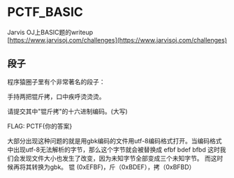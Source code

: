 # PCTF_BASIC
Jarvis OJ上BASIC题的writeup<br>
[https://www.jarvisoj.com/challenges](https://www.jarvisoj.com/challenges)

## 段子<br>

程序猿圈子里有个非常著名的段子：

手持两把锟斤拷，口中疾呼烫烫烫。

请提交其中"锟斤拷"的十六进制编码。(大写)

FLAG: PCTF{你的答案}

大部分出现这种问题的就是用gbk编码的文件用utf-8编码格式打开。当编码格式中出现utf-8无法解析的字节，那么这个字节就会被替换成 efbf bdef bfbd 这时我们会发现文件大小也发生了改变，因为未知字节全部变成三个未知字节。 而这时候再将其转换为gbk。
锟 (0xEFBF)，斤（0xBDEF），拷（0xBFBD）

